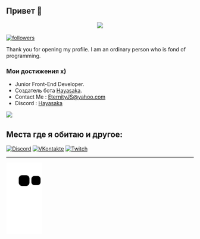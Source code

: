 ## Привет 👋

<p align="center"> <img src="https://readme-typing-svg.herokuapp.com/?lines=Hello+there,+I'm+EternityJS!&center=true&width=380&height=45"> </p>
<a href="https://github.com/EternityJS"> <img alt="followers" title="Follow Me" src="https://img.shields.io/github/followers/EternityJS?color=236ad3&labelColor=1155ba&style=for-the-badge&logo=github&label=Follow%20me" /></a>
</p>
Thank you for opening my profile. I am an ordinary person who is fond of programming.


### Мои достижения x)
- Junior Front-End Developer.
- Создатель бота [Hayasaka](https://discord.com/oauth2/authorize?client_id=934233502558326794&permissions=49630272&scope=bot%20applications.commands).
- Contact Me : EternityJS@yahoo.com<br>
- Discord : [Hayasaka](https://dsc.gg/hayasaka)<br>

<a href="https://discord.gg/Pj2EuYEkew">
  <img src="http://invidget.switchblade.xyz/Pj2EuYEkew" />
</a>

 ## Места где я обитаю и другое:
[![Discord](https://img.shields.io/badge/-Discord-3C2886?style=for-the-badge&logo=Discord&logoColor=1195F5)](https://discord.com/XdtTNszBsm)
[![VKontakte](https://img.shields.io/badge/-Vkontakte-3C2886?style=for-the-badge&logo=Vk&logoColor=149FDC)](https://vk.com/kayouakyloff)
[![Twitch](https://img.shields.io/badge/-Twitch-3C2886?style=for-the-badge&logo=Twitch&logoColor=974FFF)](https://twitch.tv/kanekivhaise)

--- 

<a href="https://nightmare-dev.ml/" target="_blank"><img src="https://github.com/rafaballerini/rafaballerini/blob/output/github-contribution-grid-snake.svg" alt="sneke"></a>
